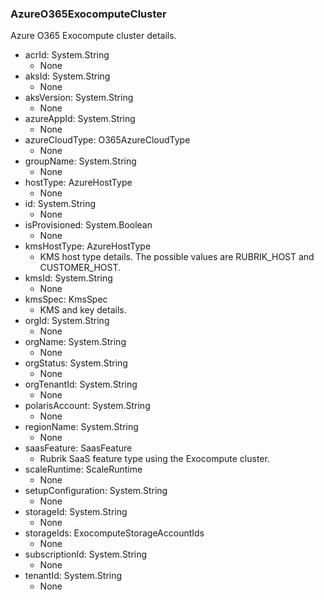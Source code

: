 ### AzureO365ExocomputeCluster
Azure O365 Exocompute cluster details.

- acrId: System.String
  - None
- aksId: System.String
  - None
- aksVersion: System.String
  - None
- azureAppId: System.String
  - None
- azureCloudType: O365AzureCloudType
  - None
- groupName: System.String
  - None
- hostType: AzureHostType
  - None
- id: System.String
  - None
- isProvisioned: System.Boolean
  - None
- kmsHostType: AzureHostType
  - KMS host type details. The possible values are RUBRIK_HOST and CUSTOMER_HOST.
- kmsId: System.String
  - None
- kmsSpec: KmsSpec
  - KMS and key details.
- orgId: System.String
  - None
- orgName: System.String
  - None
- orgStatus: System.String
  - None
- orgTenantId: System.String
  - None
- polarisAccount: System.String
  - None
- regionName: System.String
  - None
- saasFeature: SaasFeature
  - Rubrik SaaS feature type using the Exocompute cluster.
- scaleRuntime: ScaleRuntime
  - None
- setupConfiguration: System.String
  - None
- storageId: System.String
  - None
- storageIds: ExocomputeStorageAccountIds
  - None
- subscriptionId: System.String
  - None
- tenantId: System.String
  - None
